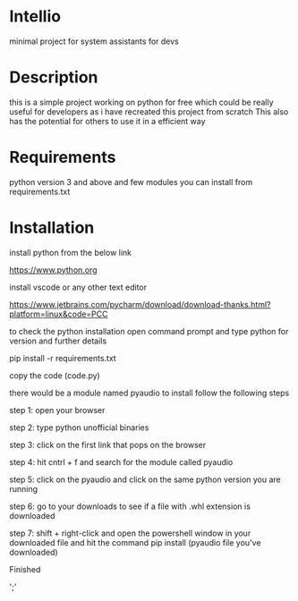 # Intellio
minimal project for system assistants for devs


# Description 
this is a simple project working on python for free which could be really useful for developers as i have recreated this project from scratch
This also has the potential for others to use it in a efficient way

# Requirements


python version 3 and above
and few modules you can install from requirements.txt



# Installation

install python from the below link

https://www.python.org

install vscode or any other text editor

https://www.jetbrains.com/pycharm/download/download-thanks.html?platform=linux&code=PCC

to check the python installation 
open command prompt and type python for version and further details

pip install -r requirements.txt

copy the code (code.py)

there would be a module named pyaudio
to install follow the following steps

step 1: open your browser

step 2: type python unofficial binaries

step 3: click on the first link that pops on the browser

step 4: hit cntrl + f and search for the module called pyaudio

step 5: click on the pyaudio and click on the same python version you are running 

step 6: go to your downloads to see if a file with .whl extension is downloaded

step 7: shift + right-click and open the powershell window in your downloaded file and hit the command pip install (pyaudio file you've downloaded)

Finished

';'




